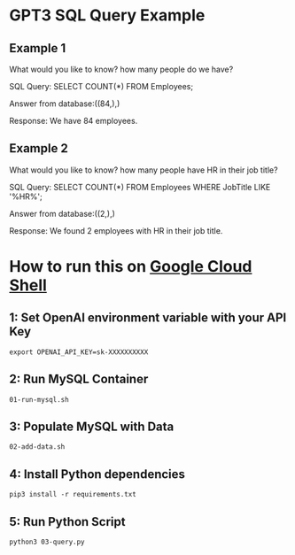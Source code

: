 # GPT3 SQL Query Example

## Example 1

What would you like to know? how many people do we have?

SQL Query: SELECT COUNT(*) FROM Employees;

Answer from database:((84,),)

Response:  We have 84 employees.

## Example 2

What would you like to know? how many people have HR in their job title?

SQL Query: SELECT COUNT(*) FROM Employees WHERE JobTitle LIKE '%HR%';

Answer from database:((2,),)

Response:  We found 2 employees with HR in their job title.

# How to run this on [Google Cloud Shell](https://shell.cloud.google.com/)

## 1: Set OpenAI environment variable with your API Key

`export OPENAI_API_KEY=sk-XXXXXXXXXX`

## 2: Run MySQL Container

`01-run-mysql.sh`

## 3: Populate MySQL with Data

`02-add-data.sh`

## 4: Install Python dependencies

`pip3 install -r requirements.txt`

## 5: Run Python Script

`python3 03-query.py`